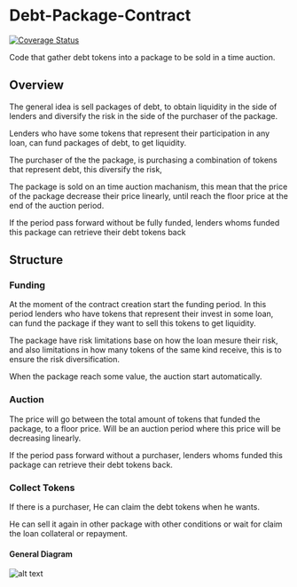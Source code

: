 # Debt-Package-Contract

[![Coverage Status](https://coveralls.io/repos/github/NimrodHunter/Debt-Package-Contracts/badge.svg)](https://coveralls.io/github/NimrodHunter/Debt-Package-Contracts)

Code that gather debt tokens into a package to be sold in a time auction.

## Overview
The general idea is sell packages of debt, to obtain liquidity in the side of lenders and diversify the risk in the side of the purchaser of the package.

Lenders who have some tokens that represent their participation in any loan, can fund packages of debt, to get liquidity.

The purchaser of the the package, is purchasing a combination of tokens that represent debt, this diversify the risk, 

The package is sold on an time auction machanism, this mean that the price of the package decrease their price linearly, until reach the floor price at the end of the auction period.

If the period pass forward without be fully funded, lenders whoms funded this package can retrieve their debt tokens back

## Structure

### Funding

At the moment of the contract creation start the funding period. In this period lenders who have tokens that represent their invest in some loan, can fund the package if they want to sell this tokens to get liquidity.

The package have risk limitations base on how the loan mesure their risk, and also limitations in how many tokens of the same kind receive, this is to ensure the risk diversification.

When the package reach some value, the auction start automatically.

### Auction

The price will go between the total amount of tokens that funded the package, to a floor price. Will be an auction period where this price will be decreasing linearly.

If the period pass forward without a purchaser, lenders whoms funded this package can retrieve their debt tokens back.

### Collect Tokens

If there is a purchaser, He can claim the debt tokens when he wants.

He can sell it again in other package with other conditions or wait for claim the loan collateral or repayment.

#### General Diagram

![alt text](https://github.com/NimrodHunter/Debt-Package-Contracts/images/PackageDebt.png "Diagram")


